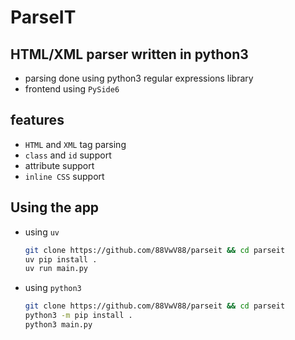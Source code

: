 # ParseIT
## HTML/XML parser written in **python3**
- parsing done using python3 regular expressions library
- frontend using `PySide6`
## features
- `HTML` and `XML` tag parsing
- `class` and `id` support
- attribute support
- `inline CSS` support
## Using the app
- using `uv`
  ```bash
  git clone https://github.com/88VwV88/parseit && cd parseit
  uv pip install .
  uv run main.py
  ```
- using `python3`
  ```bash
  git clone https://github.com/88VwV88/parseit && cd parseit
  python3 -m pip install .
  python3 main.py
  ```
